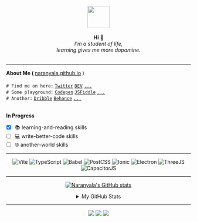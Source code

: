 
<div style="text-align:center;" align="center">
    <img src="https://avatars.githubusercontent.com/u/25216912?s=400&u=7c418155a7e26c2b9f9ce89e3dd5b3b95594f1a3&v=4" width="60" height="60"/>
</div>


<br>
<div align="center">
    <b>Hi &#128075;</b>
    <br>
    <i>I'm a student of life,<br>learning gives me more dopamine.</i>
    <br>
</div>
<br>

<hr>
<b>About Me ( </b> <a target="_blank" href="http://naranyala.github.io">naranyala.github.io</a> )
<br>

<br>
<code># Find me on here:</code>
<code><a target="_blank" href="http://www.twitter.com/gema_naranyala">Twitter</a></code>
<code><a target="_blank" href="https://dev.to/fudzermifthakul">DEV</a></code>
<code><a target="_blank" href="https://www.google.com">...</a></code>
<br>
<code># Some playground:</code>
<code><a target="_blank" href="https://codepen.io/naranyala">Codepen</a></code>
<code><a target="_blank" href="https://jsfiddle.net/user/naranyala">JSFiddle</a></code>    
<code><a target="_blank" href="https://www.google.com">...</a></code>
<br>
<code># Another:</code>
<code><a target="_blank" href="https://dribbble.com/naranyala">Dribble</a></code>
<code><a target="_blank" href="https://www.behance.net/fudzermifthak">Behance</a></code>
<code><a target="_blank" href="https://www.google.com">...</a></code>
<br>
<br>

<b>In Progress</b>

- [x] :books: learning-and-reading skills
- [ ] :computer: write-better-code skills
- [ ] :globe_with_meridians: another-world skills

<!--
```php
$app->get('/', fn($req, $res): Response => json($res, ['msg' => 'Hello Mom!']));
```


```javascript
app.get('/', (req, res) => res.json({ msg : 'Hello Mom!' }));
```
-->

<blockquote>
</blockquote>
<hr>

<div align="center">
    <img src="https://img.shields.io/badge/Vite-000000?logo=vite&logoColor=white&style=for-the-badge" alt="Vite">
    <img src="https://img.shields.io/badge/TypeScript-000000?logo=typescript&logoColor=white&style=for-the-badge" alt="TypeScript">
    <img src="https://img.shields.io/badge/Babel-000000?logo=babel&logoColor=white&style=for-the-badge" alt="Babel">
    <img src="https://img.shields.io/badge/PostCSS-000000?logo=postcss&logoColor=white&style=for-the-badge" alt="PostCSS">
    <img src="https://img.shields.io/badge/Ionic-000000?logo=ionic&logoColor=white&style=for-the-badge" alt="Ionic">
    <img src="https://img.shields.io/badge/Electron-000000?logo=electron&logoColor=white&style=for-the-badge" alt="Electron">
    <img src="https://img.shields.io/badge/ThreeJS-000000?logo=threejs&logoColor=white&style=for-the-badge" alt="ThreeJS">
    <img src="https://img.shields.io/badge/Capacitor-000000?logo=capacitor&logoColor=white&style=for-the-badge" alt="CapacitorJS">
</div>

<hr>

<div align="center">

[![Naranyala's GitHub stats](https://github-readme-stats.vercel.app/api/top-langs/?username=naranyala&layout=compact&show_icons=true&hide_border=false&theme=github_light)](https://github.com/anuraghazra/github-readme-stats)

</div>

    
<div align="center">  
<details>
<summary>My GitHub Stats</summary>
<br>
    
[![Naranyala's GitHub stats](https://github-readme-stats.vercel.app/api?username=naranyala&layout=compact&show_icons=true&hide_border=false&theme=github_light)](https://github.com/anuraghazra/github-readme-stats)

</details>
</div>

<hr>

<div align="center">
    <a href="http://twitter.com" target="_blank"><img src="https://img.shields.io/badge/Twitter-1DA1F2?style=for-the-badge&logo=twitter&logoColor=white"/></a>
    <a href="http://stackoverflow.com" target="_blank"><img src="https://img.shields.io/badge/Stack_Overflow-FE7A16?style=for-the-badge&logo=stack-overflow&logoColor=white"/></a>
    <a href="http://linkedin.com" target="_blank"><img src="https://img.shields.io/badge/LinkedIn-0077B5?style=for-the-badge&logo=linkedin&logoColor=white"/></a>
</div>




<!--
<div align="center">
    
|  X  |  Y  |  Z  |
| --- | --- | --- |
|  01011000  |  01011001  |  01011010  |
    
</div>
-->
